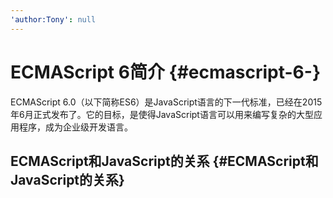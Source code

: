 ```yaml
---
'author:Tony': null
---
```


# ECMAScript 6简介 {#ecmascript-6-}

ECMAScript 6.0（以下简称ES6）是JavaScript语言的下一代标准，已经在2015年6月正式发布了。它的目标，是使得JavaScript语言可以用来编写复杂的大型应用程序，成为企业级开发语言。

## ECMAScript和JavaScript的关系 {#ECMAScript和JavaScript的关系}



